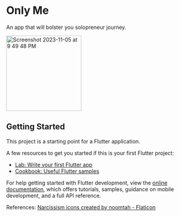 # Only Me

An app that will bolster you solopreneur journey.

<img width="200" alt="Screenshot 2023-11-05 at 9 49 48 PM" src="https://github.com/brendanfurtado/Only-Me/assets/43616587/b4b8f423-e2a0-4ab0-a8b8-d4d475b29cfc">


## Getting Started

This project is a starting point for a Flutter application.

A few resources to get you started if this is your first Flutter project:

- [Lab: Write your first Flutter app](https://docs.flutter.dev/get-started/codelab)
- [Cookbook: Useful Flutter samples](https://docs.flutter.dev/cookbook)

For help getting started with Flutter development, view the
[online documentation](https://docs.flutter.dev/), which offers tutorials,
samples, guidance on mobile development, and a full API reference.

References:
<a href="https://www.flaticon.com/free-icons/narcissism" title="narcissism icons">Narcissism icons created by noomtah - Flaticon</a>
